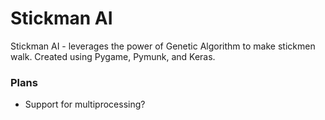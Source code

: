 # Stickman AI
Stickman AI - leverages the power of Genetic Algorithm to make stickmen walk. Created using Pygame, Pymunk, and Keras.

### Plans
- Support for multiprocessing?

